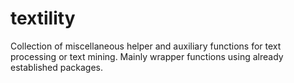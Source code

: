 # textility
Collection of miscellaneous helper and auxiliary functions for text processing or text mining. Mainly wrapper functions using already established packages.
